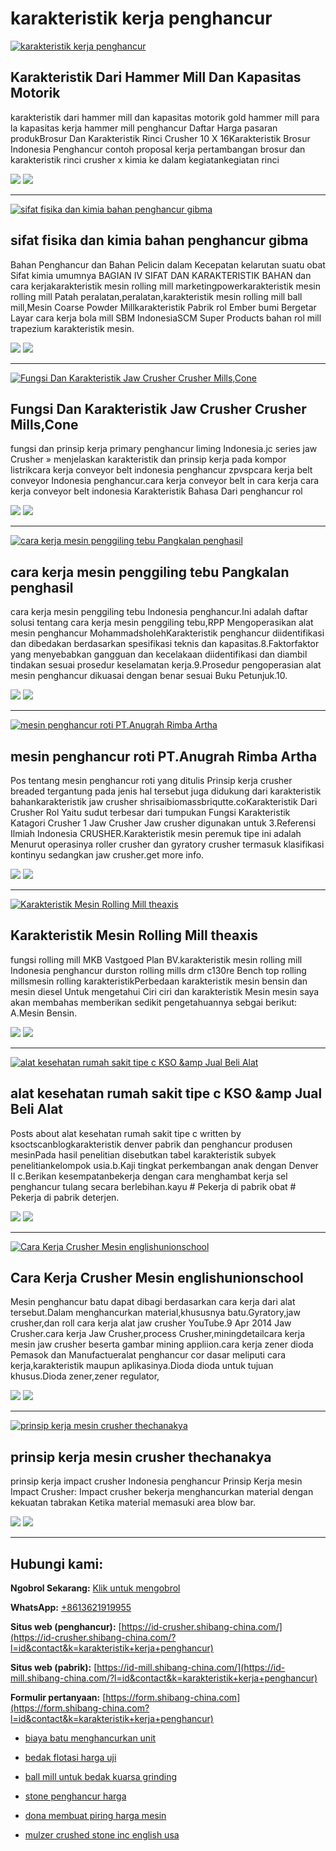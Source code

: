 # karakteristik kerja penghancur

<a href="https://swt.shibang-china.com/?l=id&img&k=karakteristik+kerja+penghancur" target="_blank">![karakteristik kerja penghancur](http://static.shibang-china.com/all-800x300/393.jpg)</a>

## Karakteristik Dari Hammer Mill Dan Kapasitas Motorik
karakteristik dari hammer mill dan kapasitas motorik gold hammer mill para la kapasitas kerja hammer mill penghancur Daftar Harga pasaran produkBrosur Dan Karakteristik Rinci Crusher 10 X 16Karakteristik Brosur Indonesia Penghancur contoh proposal kerja pertambangan brosur dan karakteristik rinci crusher x kimia ke dalam kegiatankegiatan rinci


<a href="https://whatsapp.shibangsoft.com/WhatsApp.php" target="_blank" title="WhatsApp">![](http://static.shibang-china.com/icon/whatsapp.png)</a> <a href="https://swt.shibang-china.com/?l=id&icon&k=karakteristik+kerja+penghancur" target="_blank">![](http://static.shibang-china.com/icon/chat-id.png)</a>

---

<a href="https://swt.shibang-china.com/?l=id&img&k=karakteristik+kerja+penghancur" target="_blank">![sifat fisika dan kimia bahan penghancur gibma](http://static.shibang-china.com/all-800x300/665.jpg)</a>

## sifat fisika dan kimia bahan penghancur gibma
Bahan Penghancur dan Bahan Pelicin dalam Kecepatan kelarutan suatu obat Sifat kimia umumnya BAGIAN IV SIFAT DAN KARAKTERISTIK BAHAN dan cara kerjakarakteristik mesin rolling mill marketingpowerkarakteristik mesin rolling mill Patah peralatan,peralatan,karakteristik mesin rolling mill ball mill,Mesin Coarse Powder Millkarakteristik Pabrik rol Ember bumi Bergetar Layar cara kerja bola mill SBM IndonesiaSCM Super Products bahan rol mill trapezium karakteristik mesin.


<a href="https://whatsapp.shibangsoft.com/WhatsApp.php" target="_blank" title="WhatsApp">![](http://static.shibang-china.com/icon/whatsapp.png)</a> <a href="https://swt.shibang-china.com/?l=id&icon&k=karakteristik+kerja+penghancur" target="_blank">![](http://static.shibang-china.com/icon/chat-id.png)</a>

---

<a href="https://swt.shibang-china.com/?l=id&img&k=karakteristik+kerja+penghancur" target="_blank">![Fungsi Dan Karakteristik Jaw Crusher Crusher Mills,Cone](http://static.shibang-china.com/all-800x300/859.jpg)</a>

## Fungsi Dan Karakteristik Jaw Crusher Crusher Mills,Cone
fungsi dan prinsip kerja primary penghancur liming Indonesia.jc series jaw Crusher » menjelaskan karakteristik dan prinsip kerja pada kompor listrikcara kerja conveyor belt indonesia penghancur zpvspcara kerja belt conveyor Indonesia penghancur.cara kerja conveyor belt in cara kerja cara kerja conveyor belt indonesia Karakteristik Bahasa Dari penghancur rol


<a href="https://whatsapp.shibangsoft.com/WhatsApp.php" target="_blank" title="WhatsApp">![](http://static.shibang-china.com/icon/whatsapp.png)</a> <a href="https://swt.shibang-china.com/?l=id&icon&k=karakteristik+kerja+penghancur" target="_blank">![](http://static.shibang-china.com/icon/chat-id.png)</a>

---

<a href="https://swt.shibang-china.com/?l=id&img&k=karakteristik+kerja+penghancur" target="_blank">![cara kerja mesin penggiling tebu Pangkalan penghasil](http://static.shibang-china.com/all-800x300/1508.jpg)</a>

## cara kerja mesin penggiling tebu Pangkalan penghasil
cara kerja mesin penggiling tebu Indonesia penghancur.Ini adalah daftar solusi tentang cara kerja mesin penggiling tebu,RPP Mengoperasikan alat mesin penghancur MohammadsholehKarakteristik penghancur diidentifikasi dan dibedakan berdasarkan spesifikasi teknis dan kapasitas.8.Faktorfaktor yang menyebabkan gangguan dan kecelakaan diidentifikasi dan diambil tindakan sesuai prosedur keselamatan kerja.9.Prosedur pengoperasian alat mesin penghancur dikuasai dengan benar sesuai Buku Petunjuk.10.


<a href="https://whatsapp.shibangsoft.com/WhatsApp.php" target="_blank" title="WhatsApp">![](http://static.shibang-china.com/icon/whatsapp.png)</a> <a href="https://swt.shibang-china.com/?l=id&icon&k=karakteristik+kerja+penghancur" target="_blank">![](http://static.shibang-china.com/icon/chat-id.png)</a>

---

<a href="https://swt.shibang-china.com/?l=id&img&k=karakteristik+kerja+penghancur" target="_blank">![mesin penghancur roti PT.Anugrah Rimba Artha](http://static.shibang-china.com/all-800x300/394.jpg)</a>

## mesin penghancur roti PT.Anugrah Rimba Artha
Pos tentang mesin penghancur roti yang ditulis Prinsip kerja crusher breaded tergantung pada jenis hal tersebut juga didukung dari karakteristik bahankarakteristik jaw crusher shrisaibiomassbriqutte.coKarakteristik Dari Crusher Rol Yaitu sudut terbesar dari tumpukan Fungsi Karakteristik Katagori Crusher 1 Jaw Crusher Jaw crusher digunakan untuk 3.Referensi Ilmiah Indonesia CRUSHER.Karakteristik mesin peremuk tipe ini adalah Menurut operasinya roller crusher dan gyratory crusher termasuk klasifikasi kontinyu sedangkan jaw crusher.get more info.


<a href="https://whatsapp.shibangsoft.com/WhatsApp.php" target="_blank" title="WhatsApp">![](http://static.shibang-china.com/icon/whatsapp.png)</a> <a href="https://swt.shibang-china.com/?l=id&icon&k=karakteristik+kerja+penghancur" target="_blank">![](http://static.shibang-china.com/icon/chat-id.png)</a>

---

<a href="https://swt.shibang-china.com/?l=id&img&k=karakteristik+kerja+penghancur" target="_blank">![Karakteristik Mesin Rolling Mill theaxis](http://static.shibang-china.com/all-800x300/1173.jpg)</a>

## Karakteristik Mesin Rolling Mill theaxis
fungsi rolling mill MKB Vastgoed Plan BV.karakteristik mesin rolling mill Indonesia penghancur durston rolling mills drm c130re Bench top rolling millsmesin rolling karakteristikPerbedaan karakteristik mesin bensin dan mesin diesel Untuk mengetahui Ciri ciri dan karakteristik Mesin mesin saya akan membahas memberikan sedikit pengetahuannya sebgai berikut: A.Mesin Bensin.


<a href="https://whatsapp.shibangsoft.com/WhatsApp.php" target="_blank" title="WhatsApp">![](http://static.shibang-china.com/icon/whatsapp.png)</a> <a href="https://swt.shibang-china.com/?l=id&icon&k=karakteristik+kerja+penghancur" target="_blank">![](http://static.shibang-china.com/icon/chat-id.png)</a>

---

<a href="https://swt.shibang-china.com/?l=id&img&k=karakteristik+kerja+penghancur" target="_blank">![alat kesehatan rumah sakit tipe c KSO &amp Jual Beli Alat](http://static.shibang-china.com/all-800x300/1350.jpg)</a>

## alat kesehatan rumah sakit tipe c KSO &amp Jual Beli Alat
Posts about alat kesehatan rumah sakit tipe c written by ksoctscanblogkarakteristik denver pabrik dan penghancur produsen mesinPada hasil penelitian disebutkan tabel karakteristik subyek penelitiankelompok usia.b.Kaji tingkat perkembangan anak dengan Denver II c.Berikan kesempatanbekerja dengan cara menghambat kerja sel penghancur tulang secara berlebihan.kayu # Pekerja di pabrik obat # Pekerja di pabrik deterjen.


<a href="https://whatsapp.shibangsoft.com/WhatsApp.php" target="_blank" title="WhatsApp">![](http://static.shibang-china.com/icon/whatsapp.png)</a> <a href="https://swt.shibang-china.com/?l=id&icon&k=karakteristik+kerja+penghancur" target="_blank">![](http://static.shibang-china.com/icon/chat-id.png)</a>

---

<a href="https://swt.shibang-china.com/?l=id&img&k=karakteristik+kerja+penghancur" target="_blank">![Cara Kerja Crusher Mesin englishunionschool](http://static.shibang-china.com/all-800x300/488.jpg)</a>

## Cara Kerja Crusher Mesin englishunionschool
Mesin penghancur batu dapat dibagi berdasarkan cara kerja dari alat tersebut.Dalam menghancurkan material,khususnya batu.Gyratory,jaw crusher,dan roll cara kerja alat jaw crusher YouTube.9 Apr 2014 Jaw Crusher.cara kerja Jaw Crusher,process Crusher,miningdetailcara kerja mesin jaw crusher beserta gambar mining appliion.cara kerja zener dioda Pemasok dan Manufactueralat penghancur cor dasar meliputi cara kerja,karakteristik maupun aplikasinya.Dioda dioda untuk tujuan khusus.Dioda zener,zener regulator,


<a href="https://whatsapp.shibangsoft.com/WhatsApp.php" target="_blank" title="WhatsApp">![](http://static.shibang-china.com/icon/whatsapp.png)</a> <a href="https://swt.shibang-china.com/?l=id&icon&k=karakteristik+kerja+penghancur" target="_blank">![](http://static.shibang-china.com/icon/chat-id.png)</a>

---

<a href="https://swt.shibang-china.com/?l=id&img&k=karakteristik+kerja+penghancur" target="_blank">![prinsip kerja mesin crusher thechanakya](http://static.shibang-china.com/all-800x300/716.jpg)</a>

## prinsip kerja mesin crusher thechanakya
prinsip kerja impact crusher Indonesia penghancur Prinsip Kerja mesin Impact Crusher: Impact crusher bekerja menghancurkan material dengan kekuatan tabrakan Ketika material memasuki area blow bar.

<a href="https://whatsapp.shibangsoft.com/WhatsApp.php" target="_blank" title="WhatsApp">![](http://static.shibang-china.com/icon/whatsapp.png)</a> <a href="https://swt.shibang-china.com/?l=id&icon&k=karakteristik+kerja+penghancur" target="_blank">![](http://static.shibang-china.com/icon/chat-id.png)</a>

---
## Hubungi kami:

**Ngobrol Sekarang:** [Klik untuk mengobrol](https://swt.shibang-china.com?l=id&contact&k=karakteristik+kerja+penghancur)

**WhatsApp:**  [+8613621919955](https://whatsapp.shibangsoft.com/WhatsApp.php)

**Situs web (penghancur):** [https://id-crusher.shibang-china.com/](https://id-crusher.shibang-china.com/?l=id&contact&k=karakteristik+kerja+penghancur)

**Situs web (pabrik):** [https://id-mill.shibang-china.com/](https://id-mill.shibang-china.com/?l=id&contact&k=karakteristik+kerja+penghancur)

**Formulir pertanyaan:** [https://form.shibang-china.com](https://form.shibang-china.com?l=id&contact&k=karakteristik+kerja+penghancur)

* [biaya batu menghancurkan unit](../33/biaya%20batu%20menghancurkan%20unit.md)

* [bedak flotasi harga uji](../33/bedak%20flotasi%20harga%20uji.md)

* [ball mill untuk bedak kuarsa grinding](../39/ball%20mill%20untuk%20bedak%20kuarsa%20grinding.md)

* [stone penghancur harga](../33/stone%20penghancur%20harga.md)

* [dona membuat piring harga mesin](../40/dona%20membuat%20piring%20harga%20mesin.md)

* [mulzer crushed stone inc english usa](../33/mulzer%20crushed%20stone%20inc%20english%20usa.md)